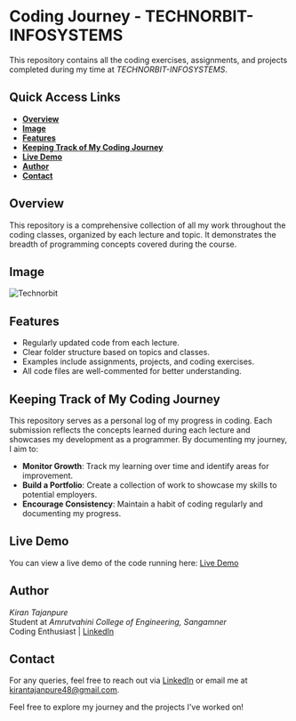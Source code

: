# Coding Journey - TECHNORBIT-INFOSYSTEMS

This repository contains all the coding exercises, assignments, and projects completed during my time at *TECHNORBIT-INFOSYSTEMS*.

## Quick Access Links

- **[Overview](#overview)**
- **[Image](#image)**
- **[Features](#features)**
- **[Keeping Track of My Coding Journey](#keeping-track-of-my-coding-journey)**
- **[Live Demo](#live-demo)**
- **[Author](#author)**
- **[Contact](#contact)**

## Overview

This repository is a comprehensive collection of all my work throughout the coding classes, organized by each lecture and topic. It demonstrates the breadth of programming concepts covered during the course.

## Image

![Technorbit](https://github.com/user-attachments/assets/cd67cf64-78cc-44ab-945d-165d6fccec70)

## Features

- Regularly updated code from each lecture.
- Clear folder structure based on topics and classes.
- Examples include assignments, projects, and coding exercises.
- All code files are well-commented for better understanding.

## Keeping Track of My Coding Journey

This repository serves as a personal log of my progress in coding. Each submission reflects the concepts learned during each lecture and showcases my development as a programmer. By documenting my journey, I aim to:

- **Monitor Growth**: Track my learning over time and identify areas for improvement.
- **Build a Portfolio**: Create a collection of work to showcase my skills to potential employers.
- **Encourage Consistency**: Maintain a habit of coding regularly and documenting my progress.

## Live Demo

You can view a live demo of the code running here: [Live Demo](https://github.com/kiran28092003/Codes)

## Author

*Kiran Tajanpure*  
Student at *Amrutvahini College of Engineering, Sangamner*  
Coding Enthusiast | [LinkedIn](https://www.linkedin.com/in/kiran-tajanpure-a7509225b)

## Contact

For any queries, feel free to reach out via [LinkedIn](https://www.linkedin.com/in/kiran-tajanpure-a7509225b) or email me at [kirantajanpure48@gmail.com](mailto:kirantajanpure48@gmail.com).

Feel free to explore my journey and the projects I've worked on!
